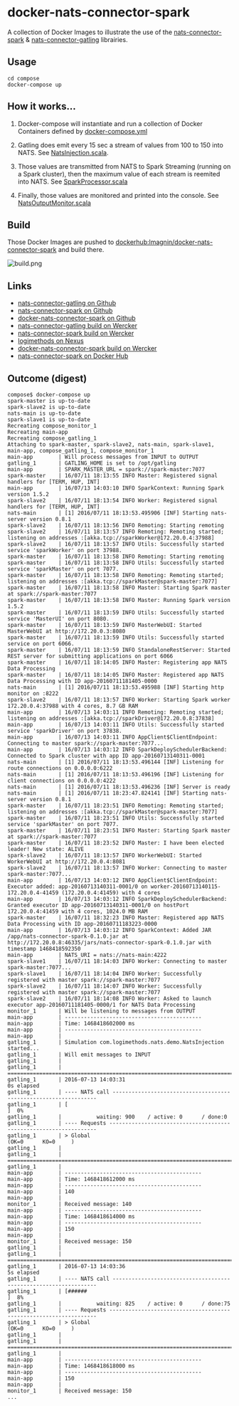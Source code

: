 # docker-nats-connector-spark
A collection of Docker Images to illustrate the use of the [nats-connector-spark](https://github.com/Logimethods/nats-connector-spark) & [nats-connector-gatling](https://github.com/Logimethods/nats-connector-gatling) librairies.

## Usage
    cd compose
    docker-compose up

## How it works...
1) Docker-compose will instantiate and run a collection of Docker Containers defined by [docker-compose.yml](https://github.com/Logimethods/docker-nats-connector-spark/blob/master/compose/docker-compose.yml)

2) Gatling does emit every 15 sec a stream of values from 100 to 150 into NATS. See [NatsInjection.scala](https://github.com/Logimethods/docker-nats-connector-spark/blob/master/inject/user-files/simulations/nats/NatsInjection.scala).

3) Those values are transmitted from NATS to Spark Streaming (running on a Spark cluster), then the maximum value of each stream is reemited into NATS. See [SparkProcessor.scala](https://github.com/Logimethods/docker-nats-connector-spark/blob/master/app/src/main/scala/com/logimethods/nats/connector/spark/app/SparkProcessor.scala)

4) Finally, those values are monitored and printed into the console. See [NatsOutputMonitor.scala](https://github.com/Logimethods/docker-nats-connector-spark/blob/master/monitor/src/main/scala/com/logimethods/nats/connector/spark/monitor/NatsOutputMonitor.scala)

## Build

Those Docker Images are pushed to [dockerhub:lmagnin/docker-nats-connector-spark](https://hub.docker.com/r/lmagnin/docker-nats-connector-spark/) and build there.

![build.png](build.png "Global Build")
    
## Links
* [nats-connector-gatling on Github](https://github.com/Logimethods/nats-connector-gatling)
* [nats-connector-spark on Github](https://github.com/Logimethods/nats-connector-spark)
* [docker-nats-connector-spark on Github](https://github.com/Logimethods/docker-nats-connector-spark)
* [nats-connector-gatling build on Wercker](https://app.wercker.com/logimethods/nats-connector-gatling)
* [nats-connector-spark build on Wercker](https://app.wercker.com/logimethods/nats-connector-spark)
* [logimethods on Nexus](https://oss.sonatype.org/#nexus-search;quick~logimethods)
* [docker-nats-connector-spark build on Wercker](https://app.wercker.com/logimethods/docker-nats-connector-spark)
* [nats-connector-spark on Docker Hub](https://hub.docker.com/r/logimethods/nats-connector-spark/)

## Outcome (digest)
```
compose$ docker-compose up
spark-master is up-to-date
spark-slave2 is up-to-date
nats-main is up-to-date
spark-slave1 is up-to-date
Recreating compose_monitor_1
Recreating main-app
Recreating compose_gatling_1
Attaching to spark-master, spark-slave2, nats-main, spark-slave1, main-app, compose_gatling_1, compose_monitor_1
main-app        | Will process messages from INPUT to OUTPUT
gatling_1       | GATLING_HOME is set to /opt/gatling
main-app        | SPARK_MASTER_URL = spark://spark-master:7077
spark-master    | 16/07/11 18:13:55 INFO Master: Registered signal handlers for [TERM, HUP, INT]
main-app        | 16/07/13 14:03:10 INFO SparkContext: Running Spark version 1.5.2
spark-slave2    | 16/07/11 18:13:54 INFO Worker: Registered signal handlers for [TERM, HUP, INT]
nats-main       | [1] 2016/07/11 18:13:53.495906 [INF] Starting nats-server version 0.8.1
spark-slave2    | 16/07/11 18:13:56 INFO Remoting: Starting remoting
spark-slave2    | 16/07/11 18:13:57 INFO Remoting: Remoting started; listening on addresses :[akka.tcp://sparkWorker@172.20.0.4:37988]
spark-slave2    | 16/07/11 18:13:57 INFO Utils: Successfully started service 'sparkWorker' on port 37988.
spark-master    | 16/07/11 18:13:58 INFO Remoting: Starting remoting
spark-master    | 16/07/11 18:13:58 INFO Utils: Successfully started service 'sparkMaster' on port 7077.
spark-master    | 16/07/11 18:13:58 INFO Remoting: Remoting started; listening on addresses :[akka.tcp://sparkMaster@spark-master:7077]
spark-master    | 16/07/11 18:13:58 INFO Master: Starting Spark master at spark://spark-master:7077
spark-master    | 16/07/11 18:13:58 INFO Master: Running Spark version 1.5.2
spark-master    | 16/07/11 18:13:59 INFO Utils: Successfully started service 'MasterUI' on port 8080.
spark-master    | 16/07/11 18:13:59 INFO MasterWebUI: Started MasterWebUI at http://172.20.0.3:8080
spark-master    | 16/07/11 18:13:59 INFO Utils: Successfully started service on port 6066.
spark-master    | 16/07/11 18:13:59 INFO StandaloneRestServer: Started REST server for submitting applications on port 6066
spark-master    | 16/07/11 18:14:05 INFO Master: Registering app NATS Data Processing
spark-master    | 16/07/11 18:14:05 INFO Master: Registered app NATS Data Processing with ID app-20160711181405-0000
nats-main       | [1] 2016/07/11 18:13:53.495988 [INF] Starting http monitor on :8222
spark-slave2    | 16/07/11 18:13:57 INFO Worker: Starting Spark worker 172.20.0.4:37988 with 4 cores, 8.7 GB RAM
main-app        | 16/07/13 14:03:11 INFO Remoting: Remoting started; listening on addresses :[akka.tcp://sparkDriver@172.20.0.8:37838]
main-app        | 16/07/13 14:03:11 INFO Utils: Successfully started service 'sparkDriver' on port 37838.
main-app        | 16/07/13 14:03:11 INFO AppClient$ClientEndpoint: Connecting to master spark://spark-master:7077...
main-app        | 16/07/13 14:03:12 INFO SparkDeploySchedulerBackend: Connected to Spark cluster with app ID app-20160713140311-0001
nats-main       | [1] 2016/07/11 18:13:53.496144 [INF] Listening for route connections on 0.0.0.0:6222
nats-main       | [1] 2016/07/11 18:13:53.496196 [INF] Listening for client connections on 0.0.0.0:4222
nats-main       | [1] 2016/07/11 18:13:53.496236 [INF] Server is ready
nats-main       | [1] 2016/07/11 18:23:47.824141 [INF] Starting nats-server version 0.8.1
spark-master    | 16/07/11 18:23:51 INFO Remoting: Remoting started; listening on addresses :[akka.tcp://sparkMaster@spark-master:7077]
spark-master    | 16/07/11 18:23:51 INFO Utils: Successfully started service 'sparkMaster' on port 7077.
spark-master    | 16/07/11 18:23:51 INFO Master: Starting Spark master at spark://spark-master:7077
spark-master    | 16/07/11 18:23:52 INFO Master: I have been elected leader! New state: ALIVE
spark-slave2    | 16/07/11 18:13:57 INFO WorkerWebUI: Started WorkerWebUI at http://172.20.0.4:8081
spark-slave2    | 16/07/11 18:13:57 INFO Worker: Connecting to master spark-master:7077...
main-app        | 16/07/13 14:03:12 INFO AppClient$ClientEndpoint: Executor added: app-20160713140311-0001/0 on worker-20160713140115-172.20.0.4-41459 (172.20.0.4:41459) with 4 cores
main-app        | 16/07/13 14:03:12 INFO SparkDeploySchedulerBackend: Granted executor ID app-20160713140311-0001/0 on hostPort 172.20.0.4:41459 with 4 cores, 1024.0 MB RAM
spark-master    | 16/07/11 18:32:23 INFO Master: Registered app NATS Data Processing with ID app-20160711183223-0000
main-app        | 16/07/13 14:03:12 INFO SparkContext: Added JAR /app/nats-connector-spark-0.1.0.jar at http://172.20.0.8:46335/jars/nats-connector-spark-0.1.0.jar with timestamp 1468418592350
main-app        | NATS_URI = nats://nats-main:4222
spark-slave1    | 16/07/11 18:14:03 INFO Worker: Connecting to master spark-master:7077...
spark-slave1    | 16/07/11 18:14:04 INFO Worker: Successfully registered with master spark://spark-master:7077
spark-slave2    | 16/07/11 18:14:07 INFO Worker: Successfully registered with master spark://spark-master:7077
spark-slave2    | 16/07/11 18:14:08 INFO Worker: Asked to launch executor app-20160711181405-0000/1 for NATS Data Processing
monitor_1       | Will be listening to messages from OUTPUT
main-app        | -------------------------------------------
main-app        | Time: 1468418602000 ms
main-app        | -------------------------------------------
main-app        | 
gatling_1       | Simulation com.logimethods.nats.demo.NatsInjection started...
gatling_1       | Will emit messages to INPUT
gatling_1       | 
gatling_1       | ================================================================================
gatling_1       | 2016-07-13 14:03:31                                           0s elapsed
gatling_1       | ---- NATS call -----------------------------------------------------------------
gatling_1       | [                                                                          ]  0%
gatling_1       |           waiting: 900    / active: 0      / done:0     
gatling_1       | ---- Requests ------------------------------------------------------------------
gatling_1       | > Global                                                   (OK=0      KO=0     )
gatling_1       | 
gatling_1       | ================================================================================
gatling_1       | 
main-app        | -------------------------------------------
main-app        | Time: 1468418612000 ms
main-app        | -------------------------------------------
main-app        | 140
main-app        | 
monitor_1       | Received message: 140
main-app        | -------------------------------------------
main-app        | Time: 1468418614000 ms
main-app        | -------------------------------------------
main-app        | 150
main-app        | 
monitor_1       | Received message: 150
gatling_1       | 
gatling_1       | ================================================================================
gatling_1       | 2016-07-13 14:03:36                                           5s elapsed
gatling_1       | ---- NATS call -----------------------------------------------------------------
gatling_1       | [######                                                                    ]  8%
gatling_1       |           waiting: 825    / active: 0      / done:75    
gatling_1       | ---- Requests ------------------------------------------------------------------
gatling_1       | > Global                                                   (OK=0      KO=0     )
gatling_1       | 
gatling_1       | ================================================================================
gatling_1       | 
main-app        | -------------------------------------------
main-app        | Time: 1468418618000 ms
main-app        | -------------------------------------------
main-app        | 150
main-app        | 
monitor_1       | Received message: 150
...
```
